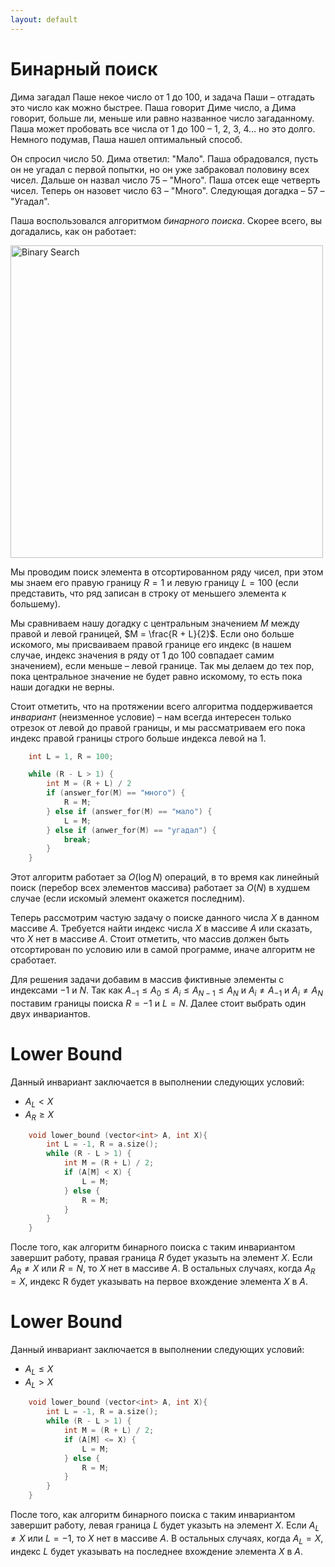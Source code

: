 ```yaml
---
layout: default
---
```


<script type="text/javascript" id="MathJax-script" async
  src="https://cdn.jsdelivr.net/npm/mathjax@3/es5/tex-mml-chtml.js">
</script>

<script>
  MathJax = {
    tex: {
      inlineMath: [['$', '$']]
    }
  };
</script>

# **Бинарный поиск**

Дима загадал Паше некое число от $1$ до $100$, и задача Паши – отгадать это число как можно быстрее. Паша говорит Диме число, а Дима говорит, больше ли, меньше или равно названное число загаданному. Паша может пробовать все числа от $1$ до $100$ – $1$, $2$, $3$, $4$… но это долго. Немного подумав, Паша нашел оптимальный способ. 

Он спросил число $50$. Дима ответил: "Мало". Паша обрадовался, пусть он не угадал с первой попытки, но он уже забраковал половину всех чисел. Дальше он назвал число $75$ – "Много". Паша отсек еще четверть чисел. Теперь он назовет число $63$ – "Много". Следующая догадка – $57$ – "Угадал".

Паша воспользовался алгоритмом *бинарного поиска*. Скорее всего, вы догадались, как он работает:

<img src="assets/binsearch.png" alt="Binary Search" width="500"/>

Мы проводим поиск элемента в отсортированном ряду чисел, при этом мы знаем его правую границу $R = 1$ и левую границу $L = 100$ (если представить, что ряд записан в строку от меньшего элемента к большему). 

Мы сравниваем нашу догадку с центральным значением $M$ между правой и левой границей, $M = \frac{R + L}{2}$. Если оно больше искомого, мы присваиваем правой границе его индекс (в нашем случае, индекс значения в ряду от $1$ до $100$ совпадает самим значением), если меньше – левой границе. Так мы делаем до тех пор, пока центральное значение не будет равно искомому, то есть пока наши догадки не верны.

Стоит отметить, что на протяжении всего алгоритма поддерживается *инвариант* (неизменное условие) – нам всегда интересен только отрезок от левой до правой границы, и мы рассматриваем его пока индекс правой границы строго больше индекса левой на $1$.

```cpp
    int L = 1, R = 100;

    while (R - L > 1) {
        int M = (R + L) / 2
        if (answer_for(M) == "много") {
            R = M;
        } else if (answer_for(M) == "мало") {
            L = M;
        } else if (anwer_for(M) == "угадал") {
            break;
        }
    }
```

Этот алгоритм работает за $O(\log N)$ операций, в то время как линейный поиск (перебор всех элементов массива) работает за $O(N)$ в худшем случае (если искомый элемент окажется последним). 

Теперь рассмотрим частую задачу о поиске данного числа $X$ в данном массиве $A$. Требуется найти индекс числа $X$ в массиве $A$ или сказать, что $X$ нет в массиве $A$. Стоит отметить, что массив должен быть отсортирован по условию или в самой программе, иначе алгоритм не сработает.

Для решения задачи добавим в массив фиктивные элементы с индексами $-1$ и $N$. Так как $A_{-1} \leq A_0 \leq A_i \leq A_{N-1} \leq A_N$ и $A_i \neq A_{-1}$ и $A_i \neq A_N$ поставим границы поиска $R = -1$ и $L = N$. Далее стоит выбрать один двух инвариантов.

# **Lower Bound**
Данный инвариант заключается в выполнении следующих условий:

* $A_L < X$
* $A_R \geq X$
  
```cpp
    void lower_bound (vector<int> A, int X){
        int L = -1, R = a.size();
        while (R - L > 1) {
            int M = (R + L) / 2;
            if (A[M] < X) {
                L = M;
            } else {
                R = M;
            }
        }
    }
```

После того, как алгоритм бинарного поиска с таким инвариантом завершит работу, правая граница $R$ будет указыть на элемент $X$. Если $A_R \neq X$ или $R = N$, то $X$ нет в массиве $A$. В остальных случаях, когда $A_R = X$, индекс R будет указывать на первое вхождение элемента $X$ в $A$.

# **Lower Bound**

Данный инвариант заключается в выполнении следующих условий:

* $A_L \leq X$
* $A_L > X$
  
```cpp
    void lower_bound (vector<int> A, int X){
        int L = -1, R = a.size();
        while (R - L > 1) {
            int M = (R + L) / 2;
            if (A[M] <= X) {
                L = M;
            } else {
                R = M;
            }
        }
    }
```

После того, как алгоритм бинарного поиска с таким инвариантом завершит работу, левая граница $L$ будет указыть на элемент $X$. Если $A_L \neq X$ или $L = -1$, то $X$ нет в массиве $A$. В остальных случаях, когда $A_L = X$, индекс $L$ будет указывать на последнее вхождение элемента $X$ в $A$.